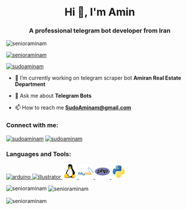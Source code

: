 <h1 align="center">Hi 👋, I'm Amin</h1>
<h3 align="center">A professional telegram bot developer from Iran</h3>

<p align="left"> <img src="https://komarev.com/ghpvc/?username=senioraminam&label=Profile%20views&color=0e75b6&style=flat" alt="senioraminam" /> </p>

<p align="left"> <a href="https://github.com/ryo-ma/github-profile-trophy"><img src="https://github-profile-trophy.vercel.app/?username=senioraminam" alt="senioraminam" /></a> </p>

<p align="left"> <a href="https://twitter.com/sudoaminam" target="blank"><img src="https://img.shields.io/twitter/follow/sudoaminam?logo=twitter&style=for-the-badge" alt="sudoaminam" /></a> </p>

- 🔭 I’m currently working on telegram scraper bot **Amiran Real Estate Department**

- 💬 Ask me about **Telegram Bots**

- 📫 How to reach me **SudoAminam@gmail.com**

<h3 align="left">Connect with me:</h3>
<p align="left">
<a href="https://twitter.com/sudoaminam" target="blank"><img align="center" src="https://raw.githubusercontent.com/rahuldkjain/github-profile-readme-generator/master/src/images/icons/Social/twitter.svg" alt="sudoaminam" height="30" width="40" /></a>
<a href="https://linkedin.com/in/sudoaminam" target="blank"><img align="center" src="https://raw.githubusercontent.com/rahuldkjain/github-profile-readme-generator/master/src/images/icons/Social/linked-in-alt.svg" alt="sudoaminam" height="30" width="40" /></a>
</p>

<h3 align="left">Languages and Tools:</h3>
<p align="left"> <a href="https://www.arduino.cc/" target="_blank" rel="noreferrer"> <img src="https://cdn.worldvectorlogo.com/logos/arduino-1.svg" alt="arduino" width="40" height="40"/> </a> <a href="https://www.adobe.com/in/products/illustrator.html" target="_blank" rel="noreferrer"> <img src="https://www.vectorlogo.zone/logos/adobe_illustrator/adobe_illustrator-icon.svg" alt="illustrator" width="40" height="40"/> </a> <a href="https://www.linux.org/" target="_blank" rel="noreferrer"> <img src="https://raw.githubusercontent.com/devicons/devicon/master/icons/linux/linux-original.svg" alt="linux" width="40" height="40"/> </a> <a href="https://www.mysql.com/" target="_blank" rel="noreferrer"> <img src="https://raw.githubusercontent.com/devicons/devicon/master/icons/mysql/mysql-original-wordmark.svg" alt="mysql" width="40" height="40"/> </a> <a href="https://www.php.net" target="_blank" rel="noreferrer"> <img src="https://raw.githubusercontent.com/devicons/devicon/master/icons/php/php-original.svg" alt="php" width="40" height="40"/> </a> <a href="https://www.python.org" target="_blank" rel="noreferrer"> <img src="https://raw.githubusercontent.com/devicons/devicon/master/icons/python/python-original.svg" alt="python" width="40" height="40"/> </a> </p>

<p><img align="left" src="https://github-readme-stats.vercel.app/api/top-langs?username=senioraminam&show_icons=true&locale=en&layout=compact" alt="senioraminam" /></p>

<p>&nbsp;<img align="center" src="https://github-readme-stats.vercel.app/api?username=senioraminam&show_icons=true&locale=en" alt="senioraminam" /></p>

<p><img align="center" src="https://github-readme-streak-stats.herokuapp.com/?user=senioraminam&" alt="senioraminam" /></p>
